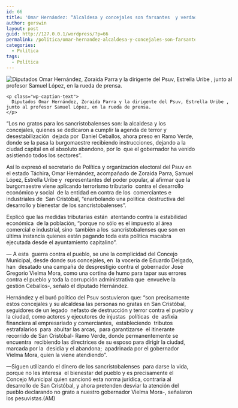```yaml
---
id: 66
title: 'Omar Hernández: “Alcaldesa y concejales son farsantes  y verdaderos terroristas tributarios”'
author: gerswin
layout: post
guid: http://127.0.0.1/wordpress/?p=66
permalink: /politica/omar-hernandez-alcaldesa-y-concejales-son-farsantes-y-verdaderos-terroristas-tributarios/
categories:
  - Política
tags:
  - Política
---
```

<div id="content-area">
  <b></b></p> 
  
  <div class="wp-caption alignleft" id="attachment_405376" style="width: 610px">
    <img alt="Diputados Omar Hernández, Zoraida Parra y la dirigente del Psuv, Estrella Uribe , junto al profesor Samuel López, en la rueda de prensa." class="size-full wp-image-405376" data-recalc-dims="1" src="http://i0.wp.com/www.lanacion.com.ve/fotoedicion//2015/03/a5-DLN187244.jpg?resize=600%2C359" /> 
    
    <p class="wp-caption-text">
      Diputados Omar Hernández, Zoraida Parra y la dirigente del Psuv, Estrella Uribe , junto al profesor Samuel López, en la rueda de prensa.
    </p>
  </div>
  
  <p>
    “Los no gratos para los sancristobalenses son: la alcaldesa y los concejales, quienes se dedicaron a cumplir la agenda de terror y desestabilización  dejada por  Daniel Ceballos, ahora preso en Ramo Verde, donde se la pasa la burgomaestre recibiendo instrucciones, dejando a la ciudad capital en el absoluto abandono, por lo  que el gobernador ha venido asistiendo todos los sectores”.
  </p>
  
  <p>
    Así lo expresó el secretario de Política y organización electoral del Psuv en el estado Táchira, Omar Hernández, acompañado de Zoraida Parra, Samuel López, Estrella Uribe y  representantes del poder popular, al afirmar que la burgomaestre viene aplicando terrorismo tributario  contra el desarrollo económico y social  de la entidad en contra de los  comerciantes e industriales de  San Cristóbal, “enarbolando una política  destructiva del  desarrollo y bienestar de los sancristobalenses”.
  </p>
  
  <p>
    Explicó que las medidas tributarias están  atentando contra la estabilidad económica  de la población, “porque no sólo es el impuesto al área comercial e industrial, sino  también a los  sancristobalenses que son en última instancia quienes están pagando toda esta política macabra ejecutada desde el ayuntamiento capitalino”.
  </p></p> 
  
  <div class="alignleft">
  </div>
  
  <p>
    — A esta  guerra contra el pueblo, se une la complicidad del Concejo Municipal, desde donde sus concejales, en  la vocería de Eduardo Delgado, han  desatado una campaña de desprestigio contra el gobernador José Gregorio Vielma Mora, como una cortina de humo para tapar sus errores contra el pueblo y toda la corrupción administrativa que  envuelve la gestión Ceballos-, señaló el diputado Hernández.
  </p>
  
  <p>
    Hernández y el buró político del Psuv sostuvieron que: “son precisamente estos concejales y su alcaldesa las personas no gratas en San Cristóbal, seguidores de un legado  nefasto de destrucción y terror contra el pueblo y la ciudad, como actores y ejecutores de injustas  políticas  de  asfixia  financiera al empresariado y comerciantes,  estableciendo  tributos  estrafalarios  para  abultar las arcas,  para garantizarse  el itinerante recorrido de San Cristóbal- Ramo Verde, donde permanentemente se encuentra  recibiendo las directrices de su esposo para dirigir la ciudad, marcada por la  desidia y el abandona;  apadrinada por el gobernador  Vielma Mora, quien la viene atendiendo”.
  </p>
  
  <p>
    —Siguen utilizando el dinero de los sancristobalenses  para darse la vida,  porque no les interesa  el bienestar del pueblo y es precisamente el Concejo Municipal quien sancionó esta norma jurídica, contraria al  desarrollo de San Cristóbal, y ahora pretenden desviar la atención del pueblo declarando no grato a nuestro gobernador Vielma Mora-, señalaron los pesuvistas.(AM)
  </p>
</div>